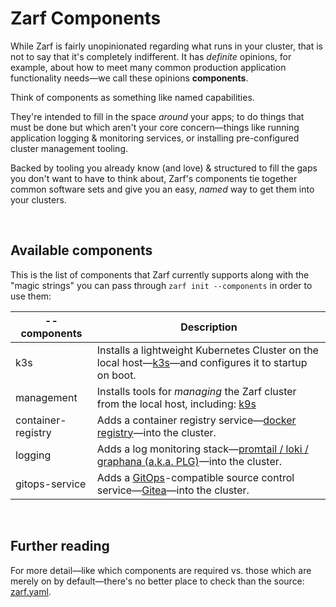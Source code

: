 # Zarf Components

While Zarf is fairly unopinionated regarding what runs in your cluster, that is not to say that it's completely indifferent. It has _definite_ opinions, for example, about how to meet many common production application functionality needs&mdash;we call these opinions **components**.

Think of components as something like named capabilities.

They're intended to fill in the space _around_ your apps; to do things that must be done but which aren't your core concern&mdash;things like running application logging & monitoring services, or installing pre-configured cluster management tooling.

Backed by tooling you already know (and love) & structured to fill the gaps you don't want to have to think about, Zarf's components tie together common software sets and give you an easy, _named_ way to get them into your clusters.

&nbsp;

## Available components

This is the list of components that Zarf currently supports along with the "magic strings" you can pass through `zarf init --components` in order to use them:

|--components       |Description|
|---                |---|
|k3s                |Installs a lightweight Kubernetes Cluster on the local host&mdash;[k3s](https://k3s.io/)&mdash;and configures it to startup on boot.|
|management         |Installs tools for _managing_ the Zarf cluster from the local host, including: [k9s](https://k9scli.io/)|
|container-registry |Adds a container registry service&mdash;[docker registry](https://docs.docker.com/registry/)&mdash;into the cluster.|
|logging            |Adds a log monitoring stack&mdash;[promtail / loki / graphana (a.k.a. PLG)](https://github.com/grafana/loki)&mdash;into the cluster.|
|gitops-service     |Adds a [GitOps](https://www.cloudbees.com/gitops/what-is-gitops)-compatible source control service&mdash;[Gitea](https://gitea.io/en-us/)&mdash;into the cluster.|

&nbsp;

## Further reading

For more detail&mdash;like which components are required vs. those which are merely on by default&mdash;there's no better place to check than the source: [zarf.yaml](../zarf.yaml).